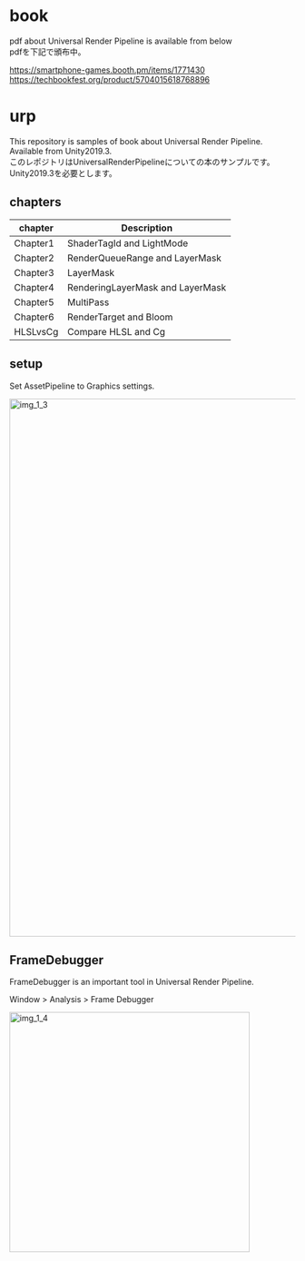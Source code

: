 # book

pdf about Universal Render Pipeline is available from below
<br>pdfを下記で頒布中。

https://smartphone-games.booth.pm/items/1771430
<br>
https://techbookfest.org/product/5704015618768896

# urp

This repository is samples of book about Universal Render Pipeline.
<br>Available from Unity2019.3.
<br>このレポジトリはUniversalRenderPipelineについての本のサンプルです。
<br>Unity2019.3を必要とします。

## chapters

|chapter|Description|
|---|---|
|Chapter1| ShaderTagId and LightMode |
|Chapter2| RenderQueueRange and LayerMask |
|Chapter3| LayerMask |
|Chapter4| RenderingLayerMask and LayerMask |
|Chapter5| MultiPass |
|Chapter6| RenderTarget and Bloom |
|HLSLvsCg| Compare HLSL and Cg |

## setup

Set AssetPipeline to Graphics settings.

<img width="948" alt="img_1_3" src="https://user-images.githubusercontent.com/2674692/71588177-e7dd0600-2b63-11ea-849b-074ee3bc353e.png">

## FrameDebugger

FrameDebugger is an important tool in Universal Render Pipeline.

Window > Analysis > Frame Debugger

<img width="423" alt="img_1_4" src="https://user-images.githubusercontent.com/2674692/71588427-c9c3d580-2b64-11ea-9f3f-74ee8c4efd14.png">


